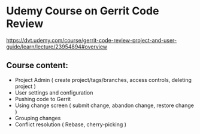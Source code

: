# Udemy Course on Gerrit Code Review

https://dvt.udemy.com/course/gerrit-code-review-project-and-user-guide/learn/lecture/23954894#overview


## Course content:

- Project Admin ( create project/tags/branches, access controls, deleting project )
- User settings and configuration
- Pushing code to Gerrit
- Using change screen ( submit change, abandon change, restore change )
- Grouping changes
- Conflict resolution ( Rebase, cherry-picking )
